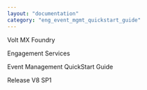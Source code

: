 ```yaml
---
layout: "documentation"
category: "eng_event_mgmt_quickstart_guide"
---
```

                    

Volt MX  Foundry

Engagement Services

Event Management QuickStart Guide

Release V8 SP1
